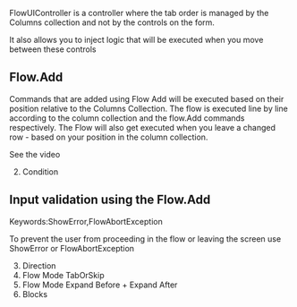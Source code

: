 ﻿FlowUIController is a controller where the tab order is managed by the Columns collection and not by the controls on the form.

It also allows you to inject logic that will be executed when you move between these controls


## Flow.Add

Commands that are added using Flow Add will be executed based on their position relative to the Columns Collection.
The flow is executed line by line according to the column collection and the flow.Add commands respectively.
The Flow will also get executed when you leave a changed row - based on your position in the column collection.

See the video

2. Condition

## Input validation using the Flow.Add
Keywords:ShowError,FlowAbortException

To prevent the user from proceeding in the flow or leaving the screen use ShowError or FlowAbortException

3. Direction
2. Flow Mode TabOrSkip
5. Flow Mode Expand Before + Expand After
6. Blocks